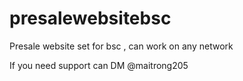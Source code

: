 # presalewebsitebsc
Presale website set for bsc , can work on any network

If you need support can DM @maitrong205
